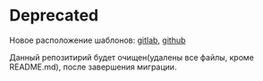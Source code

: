 # Deprecated
Новое расположение шаблонов: [gitlab](https://gitlab.com/kspt-templates), [github](https://github.com/kspt-templates)

Данный репозитирий будет очищен(удалены все файлы, кроме README.md), после завершения миграции.
